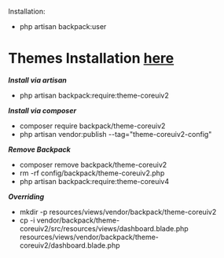 Installation:
- php artisan backpack:user

# Themes Installation [here](https://github.com/Laravel-Backpack/theme-coreuiv2)

***Install via artisan***
- php artisan backpack:require:theme-coreuiv2

***Install via composer***
- composer require backpack/theme-coreuiv2
- php artisan vendor:publish --tag="theme-coreuiv2-config"


***Remove Backpack***
- composer remove backpack/theme-coreuiv2
- rm -rf config/backpack/theme-coreuiv2.php
- php artisan backpack:require:theme-coreuiv4

***Overriding***
- mkdir -p resources/views/vendor/backpack/theme-coreuiv2
- cp -i vendor/backpack/theme-coreuiv2/src/resources/views/dashboard.blade.php resources/views/vendor/backpack/theme-coreuiv2/dashboard.blade.php
